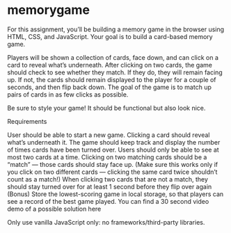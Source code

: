 # memorygame


For this assignment, you’ll be building a memory game in the browser using HTML, CSS, and JavaScript. Your goal is to build a card-based memory game.

Players will be shown a collection of cards, face down, and can click on a card to reveal what’s underneath. After clicking on two cards, the game should check to see whether they match. If they do, they will remain facing up. If not, the cards should remain displayed to the player for a couple of seconds, and then flip back down. The goal of the game is to match up pairs of cards in as few clicks as possible.

Be sure to style your game! It should be functional but also look nice.

Requirements

User should be able to start a new game.
Clicking a card should reveal what’s underneath it. The game should keep track and display the number of times cards have been turned over.
Users should only be able to see at most two cards at a time.
Clicking on two matching cards should be a “match” — those cards should stay face up. (Make sure this works only if you click on two different cards — clicking the same card twice shouldn’t count as a match!)
When clicking two cards that are not a match, they should stay turned over for at least 1 second before they flip over again
(Bonus) Store the lowest-scoring game in local storage, so that players can see a record of the best game played.
You can find a 30 second video demo of a possible solution here

Only use vanilla JavaScript only: no frameworks/third-party libraries.
